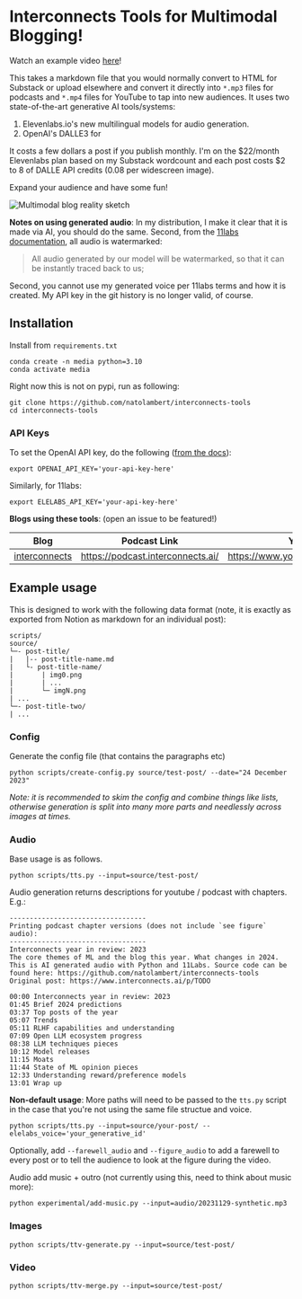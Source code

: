 # Interconnects Tools for Multimodal Blogging!

Watch an example video [here](https://www.youtube.com/watch?v=0i0aBJGgtpk)!

This takes a markdown file that you would normally convert to HTML for Substack or upload elsewhere and convert it directly into `*.mp3` files for podcasts and `*.mp4` files for YouTube to tap into new audiences. It uses two state-of-the-art generative AI tools/systems:
1. Elevenlabs.io's new multilingual models for audio generation.
2. OpenAI's DALLE3 for 

It costs a few dollars a post if you publish monthly. I'm on the $22/month Elevenlabs plan based on my Substack wordcount and each post costs $2 to 8 of DALLE API credits (0.08 per widescreen image).

Expand your audience and have some fun!

![Multimodal blog reality sketch](https://github.com/natolambert/interconnects-tools/assets/10695622/096b2f55-f14f-4484-b780-1cfb0bc898ee)

**Notes on using generated audio**: 
In my distribution, I make it clear that it is made via AI, you should do the same.
Second, from the [11labs documentation](https://help.elevenlabs.io/hc/en-us/articles/13313778519057-Are-there-any-restrictions-on-what-voices-I-can-upload-for-voice-cloning-), all audio is watermarked:
> All audio generated by our model will be watermarked, so that it can be instantly traced back to us;

Second, you cannot use my generated voice per 11labs terms and how it is created. 
My API key in the git history is no longer valid, of course.

## Installation
Install from `requirements.txt`
```
conda create -n media python=3.10
conda activate media
```

Right now this is not on pypi, run as following:
```
git clone https://github.com/natolambert/interconnects-tools
cd interconnects-tools
```

### API Keys
To set the OpenAI API key, do the following ([from the docs](https://platform.openai.com/docs/quickstart?context=python)):
```
export OPENAI_API_KEY='your-api-key-here'
```
Similarly, for 11labs:
```
export ELELABS_API_KEY='your-api-key-here'
```

**Blogs using these tools**:
(open an issue to be featured!)

| Blog            | Podcast Link                           | YouTube Link                                   |
|-----------------|----------------------------------------|------------------------------------------------|
| [interconnects](https://www.interconnects.ai/) | https://podcast.interconnects.ai/ | https://www.youtube.com/@interconnects |


## Example usage
This is designed to work with the following data format (note, it is exactly as exported from Notion as markdown for an individual post):

```
scripts/
source/
└─- post-title/
|   |-- post-title-name.md
|   └- post-title-name/
|       | img0.png
|       | ...
|       └─ imgN.png
| ...
└─- post-title-two/
| ...
```

### Config
Generate the config file (that contains the paragraphs etc)
```
python scripts/create-config.py source/test-post/ --date="24 December 2023"
```
*Note: it is recommended to skim the config and combine things like lists, otherwise generation is split into many more parts and needlessly across images at times.*

### Audio 
Base usage is as follows.
```
python scripts/tts.py --input=source/test-post/
```
Audio generation returns descriptions for youtube / podcast with chapters. E.g.:
```
----------------------------------
Printing podcast chapter versions (does not include `see figure` audio):
----------------------------------
Interconnects year in review: 2023
The core themes of ML and the blog this year. What changes in 2024.
This is AI generated audio with Python and 11Labs. Source code can be found here: https://github.com/natolambert/interconnects-tools
Original post: https://www.interconnects.ai/p/TODO

00:00 Interconnects year in review: 2023
01:45 Brief 2024 predictions
03:37 Top posts of the year
05:07 Trends
05:11 RLHF capabilities and understanding
07:09 Open LLM ecosystem progress
08:38 LLM techniques pieces
10:12 Model releases
11:15 Moats
11:44 State of ML opinion pieces
12:33 Understanding reward/preference models
13:01 Wrap up
```

**Non-default usage**:
More paths will need to be passed to the `tts.py` script in the case that you're not using the same file structue and voice.
```
python scripts/tts.py --input=source/your-post/ --elelabs_voice='your_generative_id' 
```
Optionally, add `--farewell_audio` and `--figure_audio` to add a farewell to every post or to tell the audience to look at the figure during the video.

Audio add music + outro (not currently using this, need to think about music more):
```
python experimental/add-music.py --input=audio/20231129-synthetic.mp3
```

### Images
```
python scripts/ttv-generate.py --input=source/test-post/
```

### Video
```
python scripts/ttv-merge.py --input=source/test-post/
```
